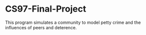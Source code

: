 # CS97-Final-Project

This program simulates a community to model petty crime and the influences of peers and deterence.